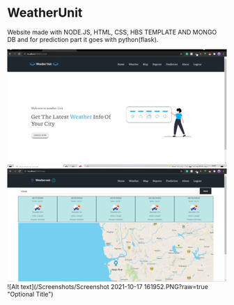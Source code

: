 # WeatherUnit
Website made with NODE.JS, HTML, CSS, HBS TEMPLATE AND MONGO DB and for prediction part it goes with python(flask).

![Alt text](/Screenshots/weather-app4.PNG?raw=true "Optional Title")
![Alt text](/Screenshots/weeather-app6.PNG?raw=true "Optional Title")
![Alt text](/Screenshots/Screenshot 2021-10-17 161952.PNG?raw=true "Optional Title")



